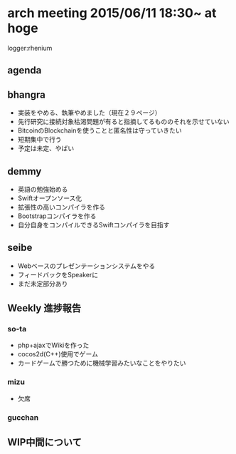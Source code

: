 arch meeting 2015/06/11 18:30~ at hoge
=====
logger:rhenium

agenda
------

## bhangra

* 実装をやめる、執筆やめました（現在２９ページ）
* 先行研究に接続対象枯渇問題が有ると指摘してるもののそれを示せていない
* BitcoinのBlockchainを使うことと匿名性は守っていきたい
* 短期集中で行う
* 予定は未定、やばい
## demmy

* 英語の勉強始める
* Swiftオープンソース化
* 拡張性の高いコンパイラを作る
* Bootstrapコンパイラを作る
* 自分自身をコンパイルできるSwiftコンパイラを目指す
## seibe
* Webベースのプレゼンテーションシステムをやる
* フィードバックをSpeakerに
* まだ未定部分あり
## Weekly 進捗報告

### so-ta
* php+ajaxでWikiを作った
* cocos2d(C++)使用でゲーム
* カードゲームで勝つために機械学習みたいなことをやりたい
### mizu
* 欠席
### gucchan

## WIP中間について
